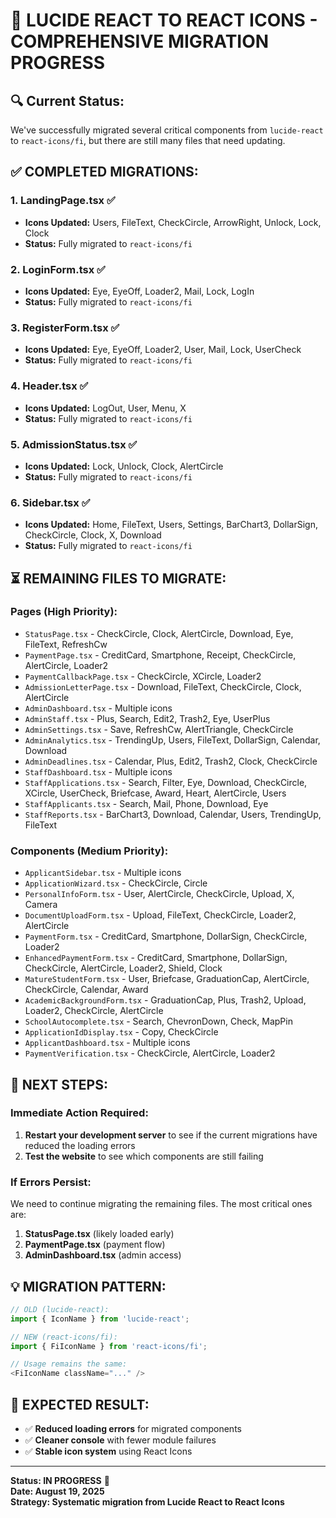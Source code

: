 # 🎯 **LUCIDE REACT TO REACT ICONS - COMPREHENSIVE MIGRATION PROGRESS**

## **🔍 Current Status:**
We've successfully migrated several critical components from `lucide-react` to `react-icons/fi`, but there are still many files that need updating.

## **✅ COMPLETED MIGRATIONS:**

### **1. LandingPage.tsx** ✅
- **Icons Updated:** Users, FileText, CheckCircle, ArrowRight, Unlock, Lock, Clock
- **Status:** Fully migrated to `react-icons/fi`

### **2. LoginForm.tsx** ✅
- **Icons Updated:** Eye, EyeOff, Loader2, Mail, Lock, LogIn
- **Status:** Fully migrated to `react-icons/fi`

### **3. RegisterForm.tsx** ✅
- **Icons Updated:** Eye, EyeOff, Loader2, User, Mail, Lock, UserCheck
- **Status:** Fully migrated to `react-icons/fi`

### **4. Header.tsx** ✅
- **Icons Updated:** LogOut, User, Menu, X
- **Status:** Fully migrated to `react-icons/fi`

### **5. AdmissionStatus.tsx** ✅
- **Icons Updated:** Lock, Unlock, Clock, AlertCircle
- **Status:** Fully migrated to `react-icons/fi`

### **6. Sidebar.tsx** ✅
- **Icons Updated:** Home, FileText, Users, Settings, BarChart3, DollarSign, CheckCircle, Clock, X, Download
- **Status:** Fully migrated to `react-icons/fi`

## **⏳ REMAINING FILES TO MIGRATE:**

### **Pages (High Priority):**
- `StatusPage.tsx` - CheckCircle, Clock, AlertCircle, Download, Eye, FileText, RefreshCw
- `PaymentPage.tsx` - CreditCard, Smartphone, Receipt, CheckCircle, AlertCircle, Loader2
- `PaymentCallbackPage.tsx` - CheckCircle, XCircle, Loader2
- `AdmissionLetterPage.tsx` - Download, FileText, CheckCircle, Clock, AlertCircle
- `AdminDashboard.tsx` - Multiple icons
- `AdminStaff.tsx` - Plus, Search, Edit2, Trash2, Eye, UserPlus
- `AdminSettings.tsx` - Save, RefreshCw, AlertTriangle, CheckCircle
- `AdminAnalytics.tsx` - TrendingUp, Users, FileText, DollarSign, Calendar, Download
- `AdminDeadlines.tsx` - Calendar, Plus, Edit2, Trash2, Clock, CheckCircle
- `StaffDashboard.tsx` - Multiple icons
- `StaffApplications.tsx` - Search, Filter, Eye, Download, CheckCircle, XCircle, UserCheck, Briefcase, Award, Heart, AlertCircle, Users
- `StaffApplicants.tsx` - Search, Mail, Phone, Download, Eye
- `StaffReports.tsx` - BarChart3, Download, Calendar, Users, TrendingUp, FileText

### **Components (Medium Priority):**
- `ApplicantSidebar.tsx` - Multiple icons
- `ApplicationWizard.tsx` - CheckCircle, Circle
- `PersonalInfoForm.tsx` - User, AlertCircle, CheckCircle, Upload, X, Camera
- `DocumentUploadForm.tsx` - Upload, FileText, CheckCircle, Loader2, AlertCircle
- `PaymentForm.tsx` - CreditCard, Smartphone, DollarSign, CheckCircle, Loader2
- `EnhancedPaymentForm.tsx` - CreditCard, Smartphone, DollarSign, CheckCircle, AlertCircle, Loader2, Shield, Clock
- `MatureStudentForm.tsx` - User, Briefcase, GraduationCap, AlertCircle, CheckCircle, Calendar, Award
- `AcademicBackgroundForm.tsx` - GraduationCap, Plus, Trash2, Upload, Loader2, CheckCircle, AlertCircle
- `SchoolAutocomplete.tsx` - Search, ChevronDown, Check, MapPin
- `ApplicationIdDisplay.tsx` - Copy, CheckCircle
- `ApplicantDashboard.tsx` - Multiple icons
- `PaymentVerification.tsx` - CheckCircle, AlertCircle, Loader2

## **🚀 NEXT STEPS:**

### **Immediate Action Required:**
1. **Restart your development server** to see if the current migrations have reduced the loading errors
2. **Test the website** to see which components are still failing

### **If Errors Persist:**
We need to continue migrating the remaining files. The most critical ones are:
1. **StatusPage.tsx** (likely loaded early)
2. **PaymentPage.tsx** (payment flow)
3. **AdminDashboard.tsx** (admin access)

## **💡 MIGRATION PATTERN:**
```typescript
// OLD (lucide-react):
import { IconName } from 'lucide-react';

// NEW (react-icons/fi):
import { FiIconName } from 'react-icons/fi';

// Usage remains the same:
<FiIconName className="..." />
```

## **🎯 EXPECTED RESULT:**
- ✅ **Reduced loading errors** for migrated components
- ✅ **Cleaner console** with fewer module failures
- ✅ **Stable icon system** using React Icons

---

**Status: IN PROGRESS** 🔄  
**Date: August 19, 2025**  
**Strategy: Systematic migration from Lucide React to React Icons**






